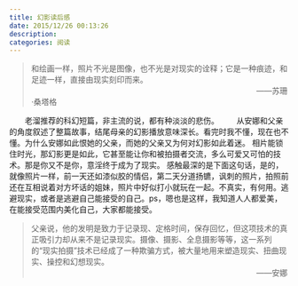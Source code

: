 ```yaml
---
title: 幻影读后感
date: 2015/12/26 00:13:26
description:
categories: 阅读
---
```

>和绘画一样，照片不光是图像，也不光是对现实的诠释；它是一种痕迹，和足迹一样，直接由现实刻印而来。 
　　　　　　　　　　　　　　　　　　　　　　　　　　　　　——苏珊·桑塔格

　　老溜推荐的科幻短篇，非主流的说，都有种淡淡的悲伤。
　　从安娜和父亲的角度叙述了整篇故事，结尾母亲的幻影播放意味深长。看完时我不懂，现在也不懂。为什么安娜如此恨她的父亲，而她的父亲又为何对幻影如此着迷。
相片能锁住时光，那幻影更是如此，它甚至能让你和被拍摄者交流，多么可爱又可怕的技术。那是你又不是你，意淫终于成为了现实。
感触最深的是下面这句话，是的，就像照片一样，前一天还如漆似胶的情侣，第二天分道扬镳，讽刺的照片，拍照前还在互相说着对方坏话的姐妹，照片中好似打小就玩在一起。不真实，有何用。逃避现实，或者是逃避自己能接受的自己。ps，嗯也是这样，我知道人人都爱美，在能接受范围内美化自己，大家都能接受。


>父亲说，他的发明是致力于记录现、定格时间，保存回忆，但这项技术的真正吸引力却从来不是记录现实。摄像、摄影、全息摄影等等，这一系列的“现实拍摄”技术已经成了一种欺骗方式，被大量地用来塑造现实、扭曲现实、操控和幻想现实。  
　　　　　　　　　　　　　　　　　　　　　　　　　　　　　——安娜
